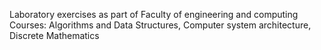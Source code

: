 Laboratory exercises as part of Faculty of engineering and computing<br />
Courses: Algorithms and Data Structures, Computer system architecture, Discrete Mathematics
